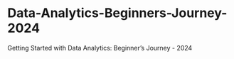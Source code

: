 # Data-Analytics-Beginners-Journey-2024
Getting Started with Data Analytics: Beginner’s Journey - 2024
